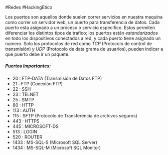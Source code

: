 #Redes #HackingEtico 

Los puertos son aquellos donde suelen correr servicios en nuestra maquina como correr un servidor web, un puerto para transferencia de datos. Cada puerto esta asignado a un proceso o servicio especifico. Estos permiten diferenciar los distintos tipos de trafico; los puertos están *estandarizados* en todo los dispositivos conectados a red, y cada puerto tiene asignado un numero. Solo los protocolos de red como *TCP* (Protocolo de control de transmisión) y *UDP* (Protocolo de data grama de usuarios), pueden indicar a que puerto debe ir un paquete. 

##### Puertos Importantes:
- 20 : FTP-DATA (Transmisión de Datos FTP)
- 21 : FTP (Conexión FTP)
- 22 : SSH
- 23 : TELNET
- 25 : SMTP
- 80 : HTTP
- 113 : AUTH
- 115 : SFTP (Protocolo de Transferencia de archivos seguros)
- 443 : HTTPS
- 445 : MICROSOFT-DS
- 513 : LOGIN
- 520 : ROUTER
- 1433 : MS-SQL-S (Microsoft SQL Server)
- 1434 : MS-SQL-M (Microsoft SQL Monitor)